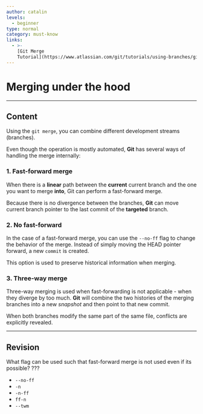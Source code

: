 ```yaml
---
author: catalin
levels:
  - beginner
type: normal
category: must-know
links:
  - >-
    [Git Merge
    Tutorial](https://www.atlassian.com/git/tutorials/using-branches/git-merge){website}
---
```


# Merging under the hood


---

## Content

Using the `git merge`, you can combine different development streams (branches).

Even though the operation is mostly automated, **Git** has several ways of handling the merge internally:

### 1. Fast-forward merge

When there is a **linear** path between the **current** current branch and the one you want to merge **into**, Git can perform a fast-forward merge.

Because there is no divergence between the branches, **Git** can move current branch pointer to the last commit of the **targeted** branch.

### 2. No fast-forward

In the case of a fast-forward merge, you can use the `--no-ff` flag to change the behavior of the merge. Instead of simply moving the HEAD pointer forward, a new `commit` is created.

This option is used to preserve historical information when merging.

### 3. Three-way merge

Three-way merging is used when fast-forwarding is not applicable - when they diverge by too much. **Git** will combine the two histories of the merging branches into a new *snapshot* and then point to that new commit.

When both branches modify the same part of the same file, conflicts are explicitly revealed.


---

## Revision

What flag can be used such that fast-forward merge is not used even if its possible?
???

* `--no-ff`
* `-n`
* `-n-ff`
* `ff-n`
* `--twm`

